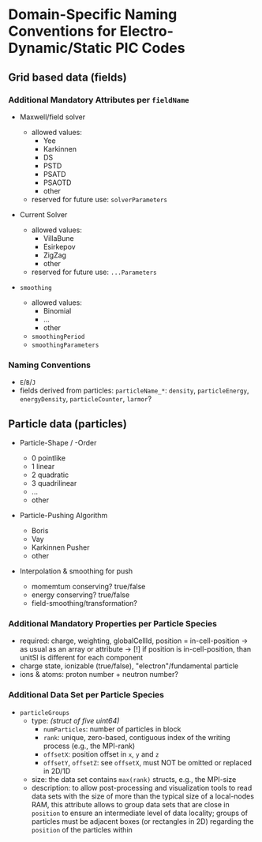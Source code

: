Domain-Specific Naming Conventions for Electro-Dynamic/Static PIC Codes
=======================================================================

Grid based data (fields)
------------------------

### Additional Mandatory Attributes per `fieldName`

- Maxwell/field solver
  - allowed values:
    - Yee
    - Karkinnen
    - DS
    - PSTD
    - PSATD
    - PSAOTD
    - other
  - reserved for future use: `solverParameters`

- Current Solver
  - allowed values:
    - VillaBune
    - Esirkepov
    - ZigZag
    - other
  - reserved for future use: `...Parameters`

- `smoothing`
  - allowed values:
    - Binomial
    - ...
    - other
  - `smoothingPeriod`
  - `smoothingParameters`


### Naming Conventions

- `E`/`B`/`J`
- fields derived from particles:
    `particleName_*`:
      `density`, `particleEnergy`, `energyDensity`, `particleCounter`, `larmor`?

Particle data (particles)
-------------------------

- Particle-Shape / -Order
  - 0 pointlike
  - 1 linear
  - 2 quadratic
  - 3 quadrilinear
  - ...
  - other

- Particle-Pushing Algorithm
  - Boris
  - Vay
  - Karkinnen Pusher
  - other

- Interpolation & smoothing for push
  - momemtum conserving? true/false
  - energy conserving? true/false
  - field-smoothing/transformation?

### Additional Mandatory Properties per Particle Species

- required: charge, weighting, globalCellId, position = in-cell-position
  -> as usual as an array or attribute
  -> [!] if position is in-cell-position, than unitSI is different for each component
- charge state, ionizable (true/false), "electron"/fundamental particle
- ions & atoms: proton number + neutron number?

### Additional Data Set per Particle Species

  - `particleGroups`
    - type: *(struct of five uint64)*
      - `numParticles`: number of particles in block
      - `rank`: unique, zero-based, contiguous index of the writing process
                (e.g., the MPI-rank)
      - `offsetX`: position offset in `x`, `y` and `z`
      - `offsetY`, `offsetZ`: see `offsetX`, must NOT be omitted or replaced
                              in 2D/1D
    - size: the data set contains `max(rank)` structs, e.g., the MPI-size
    - description: to allow post-processing and visualization tools
                   to read data sets with the size of more than the typical
                   size of a local-nodes RAM, this attribute allows to
                   group data sets that are close in `position` to ensure
                   an intermediate level of data locality;
                   groups of particles must be adjacent boxes (or rectangles
                   in 2D) regarding the `position` of the particles within
